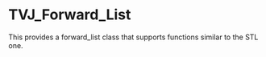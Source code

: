 # TVJ_Forward_List
This provides a forward_list class that supports functions similar to the STL one.
